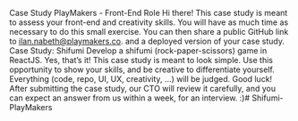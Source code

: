 Case Study PlayMakers - Front-End Role
Hi there!
This case study is meant to assess your front-end and creativity skills.
You will have as much time as necessary to do this small exercise. You can then share a public GitHub link to ilan.nabeth@playmakers.co. and a deployed version of your case study.
Case Study: Shifumi
Develop a shifumi (rock-paper-scissors) game in ReactJS. 
Yes, that’s it! This case study is meant to look simple.
Use this opportunity to show your skills, and be creative to differentiate yourself.
Everything (code, repo, UI, UX, creativity, …) will be judged. 
Good luck!
After submitting the case study, our CTO will review it carefully, and you can expect an answer from us within a week, for an interview. :)# Shifumi-PlayMakers
